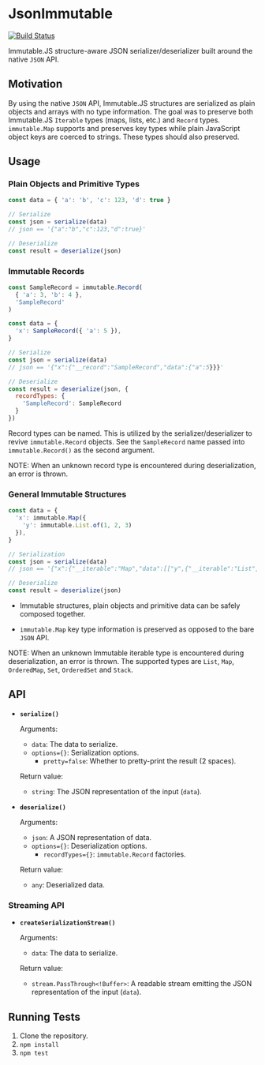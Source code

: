 # JsonImmutable

[![Build Status](https://travis-ci.org/avocode/json-immutable.svg)](https://travis-ci.org/avocode/json-immutable)

Immutable.JS structure-aware JSON serializer/deserializer built around the native `JSON` API.

## Motivation

By using the native `JSON` API, Immutable.JS structures are serialized as plain objects and arrays with no type information. The goal was to preserve both Immutable.JS `Iterable` types (maps, lists, etc.) and `Record` types. `immutable.Map` supports and preserves key types while plain JavaScript object keys are coerced to strings. These types should also preserved.

## Usage

### Plain Objects and Primitive Types

```javascript
const data = { 'a': 'b', 'c': 123, 'd': true }

// Serialize
const json = serialize(data)
// json == '{"a":"b","c":123,"d":true}'

// Deserialize
const result = deserialize(json)
```

### Immutable Records

```javascript
const SampleRecord = immutable.Record(
  { 'a': 3, 'b': 4 },
  'SampleRecord'
)

const data = {
  'x': SampleRecord({ 'a': 5 }),
}

// Serialize
const json = serialize(data)
// json == '{"x":{"__record":"SampleRecord","data":{"a":5}}}'

// Deserialize
const result = deserialize(json, {
  recordTypes: {
    'SampleRecord': SampleRecord
  }
})
```

Record types can be named. This is utilized by the serializer/deserializer to revive `immutable.Record` objects. See the `SampleRecord` name passed into `immutable.Record()` as the second argument.

NOTE: When an unknown record type is encountered during deserialization, an error is thrown.

### General Immutable Structures

```javascript
const data = {
  'x': immutable.Map({
    'y': immutable.List.of(1, 2, 3)
  }),
}

// Serialization
const json = serialize(data)
// json == '{"x":{"__iterable":"Map","data":[["y",{"__iterable":"List","data":[1,2,3]"}]]}}'

// Deserialize
const result = deserialize(json)
```

- Immutable structures, plain objects and primitive data can be safely composed together.

- `immutable.Map` key type information is preserved as opposed to the bare `JSON` API.

NOTE: When an unknown Immutable iterable type is encountered during deserialization, an error is thrown. The supported types are `List`, `Map`, `OrderedMap`, `Set`, `OrderedSet` and `Stack`.

## API

- **`serialize()`**

    Arguments:

    - `data`: The data to serialize.
    - `options={}`: Serialization options.
        - `pretty=false`: Whether to pretty-print the result (2 spaces).

    Return value:

    - `string`: The JSON representation of the input (`data`).

- **`deserialize()`**

    Arguments:

    - `json`: A JSON representation of data.
    - `options={}`: Deserialization options.
        - `recordTypes={}`: `immutable.Record` factories.

    Return value:

    - `any`: Deserialized data.

### Streaming API

- **`createSerializationStream()`**

    Arguments:

    - `data`: The data to serialize.

    Return value:

    - `stream.PassThrough<!Buffer>`: A readable stream emitting the JSON representation of the input (`data`).

## Running Tests

1. Clone the repository.
2. `npm install`
3. `npm test`
